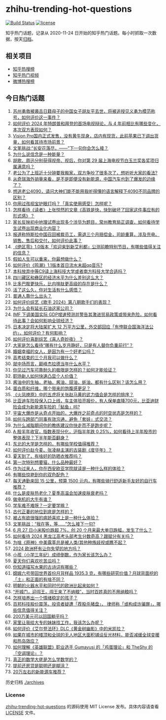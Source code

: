 # zhihu-trending-hot-questions

[![Build Status](https://github.com/justjavac/zhihu-trending-hot-questions/workflows/ci/badge.svg?branch=master)](https://github.com/justjavac/zhihu-trending-hot-questions/actions)
[![license](https://img.shields.io/github/license/justjavac/zhihu-trending-hot-questions)](https://github.com/justjavac/zhihu-trending-hot-questions/blob/master/LICENSE)

知乎热门话题，记录从 2020-11-24
日开始的知乎热门话题。每小时抓取一次数据，按天[归档](./archives)。

## 相关项目

- [知乎热搜榜](https://github.com/justjavac/zhihu-trending-top-search)
- [知乎热门视频](https://github.com/justjavac/zhihu-trending-hot-video)
- [微博热搜榜](https://github.com/justjavac/weibo-trending-hot-search)

## 今日热门话题

<!-- BEGIN -->
<!-- 最后更新时间 Sat Jun 29 2024 07:20:15 GMT+0800 (China Standard Time) -->

1. [苏州勇救被袭击日籍母子的中国女子胡友平去世，将被追授见义勇为模范称号，如何评价这一事件？](https://www.zhihu.com/question/660151512)
1. [如何评价 2024 年特朗普和拜登的首场电视辩论，与 4 年前相比有哪些变化，本次双方表现如何？](https://www.zhihu.com/question/660149193)
1. [Vision Pro国内正式发售，没有黄牛现身，店内有现货，此前苹果已下调出货量，如何看其待市场前景？](https://www.zhihu.com/question/660167447)
1. [文笔挑战:“长安花落尽，——”下一句你会怎么接？](https://www.zhihu.com/question/659671659)
1. [为什么说信念是一种能量？](https://www.zhihu.com/question/657233148)
1. [胡歌、周迅分别获得视帝、视后，你对第 29 届上海电视节白玉兰奖各奖项归属满意吗？](https://www.zhihu.com/question/660207437)
1. [老公为了上班近十分钟要我搬家，双方争吵了很多次了，想听听大家的看法?](https://www.zhihu.com/question/660050436)
1. [从奇瑞海外销量来看，是不是即便没有新能源，中国汽车也到了爆发的边缘了？](https://www.zhihu.com/question/659912147)
1. [想送老公4090，请问大神们能不能用我听得懂的语言解释下4090不同品牌的区别？](https://www.zhihu.com/question/652729281)
1. [你用过孩视宝护眼灯吗？「真实使用感受］怎样呢？](https://www.zhihu.com/question/659975943)
1. [怎样看待《读者》上张悦然的文章《高铁是快，快到破坏了回家这件事应有的形式感》？](https://www.zhihu.com/question/660049489)
1. [家长反映初中地理试卷出现多个涉华为题目，常州教育局正调查，如何看待学生试卷出现商业化内容？](https://www.zhihu.com/question/660147159)
1. [报道称特斯拉中国召回被裁员工，需退三个月赔偿金，司龄重算，涉及充电、销售、售后和交付，如何评价此事？](https://www.zhihu.com/question/660154060)
1. [《绝区零》1.0版本「欢迎来到新艾利都」公测前瞻特别节目，有哪些值得关注的信息？](https://www.zhihu.com/question/660202413)
1. [假如人生可以重来，你最想做什么？](https://www.zhihu.com/question/587642669)
1. [如何评价《鸣潮》1.1版本首日流水未超qq音乐?](https://www.zhihu.com/question/660200806)
1. [本科放弃中等C9读上海科技大学或者南方科技大学合适吗？](https://www.zhihu.com/question/614628085)
1. [四川藏区和彝区的经济水平为什么差别这么大？](https://www.zhihu.com/question/35665700)
1. [比多巴胺更快乐，比内啡肽更高级的存在是什么？](https://www.zhihu.com/question/656168862)
1. [活了这么久，你对生活有什么感悟？](https://www.zhihu.com/question/598665233)
1. [普通人靠什么出头？](https://www.zhihu.com/question/656302028)
1. [如何评价综艺《歌手 2024》第八期歌手们的表现？](https://www.zhihu.com/question/660013987)
1. [为什么会有延长石油这家公司？](https://www.zhihu.com/question/335363393)
1. [IMF 下调美国实际 GDP增速预测并警告其激进贸易政策或带来危险，如何看待此事？会如何影响全球经济？](https://www.zhihu.com/question/660149367)
1. [日本决定将大陆架扩大 12 万平方公里，外交部回应「有悖联合国海洋法公约」，如何评价？有何影响？](https://www.zhihu.com/question/660078666)
1. [如何评价喜剧综艺《喜人奇妙夜》 ？](https://www.zhihu.com/question/660167638)
1. [大家是怎么看待“哪有什么岁月静好，只是有人替你负重前行”？](https://www.zhihu.com/question/318658191)
1. [婚姻幸福的女人，是因为有一个好老公吗？](https://www.zhihu.com/question/659949090)
1. [高考结束的三个月我可以做什么？](https://www.zhihu.com/question/659710393)
1. [就中场而言，巅峰杰拉德当年什么水平？](https://www.zhihu.com/question/327894373)
1. [你见过汽车可靠耐久的极限是怎样的？如何才能验证？](https://www.zhihu.com/question/659436545)
1. [职场新人如何快速凸显个人价值？](https://www.zhihu.com/question/658821247)
1. [酱油中的生抽，老抽，酱油，豉油，蚝油，都有什么区别？该怎么用？](https://www.zhihu.com/question/50136887)
1. [蛋白质和纤维，哪个带来的饱腹感更足？](https://www.zhihu.com/question/658489775)
1. [《火凤燎原》中的五虎将关张赵马黄的武力值会是怎样的排序？](https://www.zhihu.com/question/448398173)
1. [比亚迪车险投保入口上线，车主体验亮报价，有人保单直降700元，比亚迪财险会成为新能源车险的「鲇鱼」吗?](https://www.zhihu.com/question/660149267)
1. [宇宙大爆炸是从奇点开始的，大爆炸之前奇点的时空状态是怎样的？](https://www.zhihu.com/question/660026843)
1. [如何与跨部门同事有效沟通，避免「套娃」式交流？](https://www.zhihu.com/question/658821254)
1. [为什么减脂期间你的教练建议你快走而不是跑步呢？](https://www.zhihu.com/question/659499689)
1. [A 股半年收官，指数表现分化，沪指半年跌 0.25%，如何看待上半年股市的整体表现？下半年能否翻身？](https://www.zhihu.com/question/660148292)
1. [东北的大学是怎样的，有哪些学校值得推荐？](https://www.zhihu.com/question/660021188)
1. [如何评价赵今麦、张凌赫主演的古装剧《度华年》？](https://www.zhihu.com/question/659976890)
1. [夏天到了，有啥好的防晒衣推荐吗？](https://www.zhihu.com/question/655390444)
1. [第一次特别想要猫，什么品种最好？](https://www.zhihu.com/question/310573357)
1. [作为过来人，你在西安欧亚学院就读是一种什么样的体验？](https://www.zhihu.com/question/658332935)
1. [有哪些惊艳到你的双色配色？](https://www.zhihu.com/question/630322394)
1. [每天通勤来回 15 公里，预算 1500 元内，有哪些骑行舒适新手友好的自行车推荐？](https://www.zhihu.com/question/659830993)
1. [什么是皮肤热老化？夏季高温会加速皮肤衰老吗？](https://www.zhihu.com/question/656823711)
1. [做电机的大牛有谁？](https://www.zhihu.com/question/315676497)
1. [学车难不难呀？一定要学嘛？](https://www.zhihu.com/question/658943810)
1. [古代正妻的地位到底是怎样的？](https://www.zhihu.com/question/655383353)
1. [被占有欲很强的病娇喜欢上是一种什么体验？](https://www.zhihu.com/question/647060573)
1. [文笔挑战：“我在等，等……”怎么接下一句?](https://www.zhihu.com/question/660065800)
1. [6 月 27 日小米股价跌超 7%，创 20 个月来最大单日跌幅，发生了什么？](https://www.zhihu.com/question/660084814)
1. [如何看待 2024 黑龙江高考头部考生分数奇高？跟赋分有关吗？](https://www.zhihu.com/question/659895859)
1. [为啥《原神》中美露莘总是被人类/其他种族歧视或瞧不起？](https://www.zhihu.com/question/659919185)
1. [2024 欧洲杯有让你失望的地方吗？](https://www.zhihu.com/question/659280436)
1. [小孩（小学三年纪）成绩倒数，作为家长该怎么办？](https://www.zhihu.com/question/659776311)
1. [夏天你们喜欢吃苦瓜吗？](https://www.zhihu.com/question/659231308)
1. [你知道描写水果的古诗词有哪些？](https://www.zhihu.com/question/660084337)
1. [嫦娥六号带回世界首份月背样品 1935.3 克，有哪些研究价值？月球背面挖的「土」和正面的有啥不同？](https://www.zhihu.com/question/660154859)
1. [明朝的火器水平和同时代的欧洲比起来如何？](https://www.zhihu.com/question/48755464)
1. [“开城门，迎闯王，闯王来了不纳粮”，当时百姓真的不用纳粮吗？](https://www.zhihu.com/question/605602215)
1. [怎样培养出一个情绪稳定的孩子？](https://www.zhihu.com/question/655219648)
1. [百邦科技股价震荡，投资者疑遭「荐股杀猪盘」， 律师称「或构成诈骗罪」，哪些信息值得关注？](https://www.zhihu.com/question/660092803)
1. [200万美元可以回国躺平吗？](https://www.zhihu.com/question/659919257)
1. [家里让我给大专的妹妹找工作，我该怎么办呢？](https://www.zhihu.com/question/659664291)
1. [如何评价《艾尔登法环》DLC《黄金树幽影》中的米凯拉？](https://www.zhihu.com/question/659729215)
1. [如果在城市的楼顶和全球的无人地区大面积铺设反光材料，能否减缓全球变暖和热岛效应？](https://www.zhihu.com/question/658624360)
1. [如何理解《英雄联盟》职业选手 Gumayusi 的「鸡蛋理论」和 TheShy 的「空调理论」？](https://www.zhihu.com/question/660017483)
1. [真正的数学大佬是怎么学数学的？](https://www.zhihu.com/question/598628159)
1. [提前还房贷是聪明还是糊涂？](https://www.zhihu.com/question/650508084)
1. [20万左右的新能源车推荐？](https://www.zhihu.com/question/644855822)

<!-- END -->

历史归档 [./archives](./archives)

### License

[zhihu-trending-hot-questions](https://github.com/justjavac/zhihu-trending-hot-questions)
的源码使用 MIT License 发布。具体内容请查看 [LICENSE](./LICENSE) 文件。
